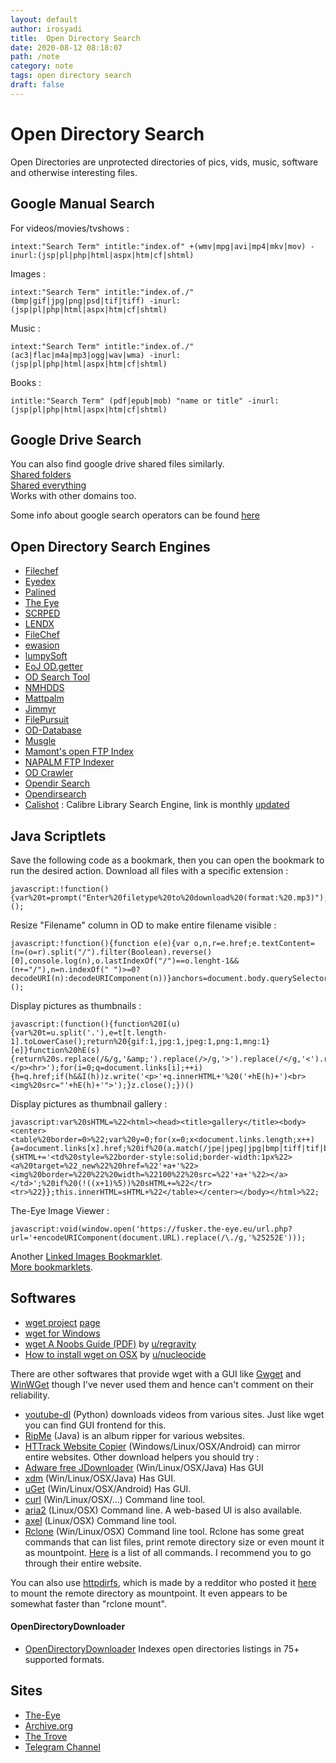 ```yaml
---
layout: default
author: irosyadi
title:  Open Directory Search
date: 2020-08-12 08:18:07
path: /note
category: note
tags: open directory search
draft: false
---
```


# Open Directory Search

Open Directories are unprotected directories of pics, vids, music, software and otherwise interesting files.

## Google Manual Search
For videos/movies/tvshows :
```
intext:"Search Term" intitle:"index.of" +(wmv|mpg|avi|mp4|mkv|mov) -inurl:(jsp|pl|php|html|aspx|htm|cf|shtml)
```
Images :
```
intext:"Search Term" intitle:"index.of./" (bmp|gif|jpg|png|psd|tif|tiff) -inurl:(jsp|pl|php|html|aspx|htm|cf|shtml)
```
Music :
```
intext:"Search Term" intitle:"index.of./" (ac3|flac|m4a|mp3|ogg|wav|wma) -inurl:(jsp|pl|php|html|aspx|htm|cf|shtml)
```
Books :
```
intitle:"Search Term" (pdf|epub|mob) "name or title" -inurl:(jsp|pl|php|html|aspx|htm|cf|shtml)
```

## Google Drive Search

You can also find google drive shared files similarly.  
[Shared folders](https://www.google.com/search?q=site%3Adrive.google.com+%2B%22drive%2Ffolders%22)  
[Shared everything](https://www.google.com/search?q=site%3Adrive.google.com)  
Works with other domains too.

Some info about google search operators can be found [here](https://web.archive.org/web/20180729112702/https://moz.com/learn/seo/search-operators)

## Open Directory Search Engines

- [Filechef](https://www.filechef.com/)
- [Eyedex](https://eyedex.org/)
- [Palined](http://palined.com/search/)
- [The Eye](https://cgs.the-eye.eu/)
- [SCRPED](http://scrped.com/)
- [LENDX](http://lendx.org/)
- [FileChef](http://www.filechef.com/)
- [ewasion](https://ewasion.github.io/opendirectory-finder/)
- [lumpySoft](https://lumpysoft.com/)
- [EoJ OD.getter](https://www.eyeofjustice.com/od/)
- [OD Search Tool](https://opendirsearch.abifog.com)
- [NMHDDS](https://doyou.needmorehdd.space)
- [Mattpalm](https://mattpalm.com/search/)
- [Jimmyr](http://www.jimmyr.com/mp3_search.php)
- [FilePursuit](https://filepursuit.com/)
- [OD-Database](https://od-db.the-eye.eu/)
- [Musgle](http://musgle.com/)
- [Mamont's open FTP Index](http://www.mmnt.net/)
- [NAPALM FTP Indexer](https://www.searchftps.net/)
- [OD Crawler](https://odcrawler.xyz/)
- [Opendir Search](https://opendirsearch.abifog.com/)
- [Opendirsearch](https://opendirsearch.abifog.com/)
- [Calishot](https://calishot-eng-1.herokuapp.com/index-eng/summary) : Calibre Library Search Engine, link is monthly [updated](https://old.reddit.com/r/opendirectories/search?q=calishot&restrict_sr=on&sort=relevance&t=all)

## Java Scriptlets

Save the following code as a bookmark, then you can open the bookmark to run the desired action.
Download all files with a specific extension :
```
javascript:!function(){var%20t=prompt("Enter%20filetype%20to%20download%20(format:%20.mp3)");if(null!==t)for(var%20e=document.querySelectorAll('[href$="'+t+'"]'),o=0;o<e.length;o++)e[o].setAttribute("download",""),e[o].click();else%20alert("No%20format")}();
```

Resize "Filename" column in OD to make entire filename visible :
```
javascript:!function(){function e(e){var o,n,r=e.href;e.textContent=(n=(o=r).split("/").filter(Boolean).reverse()[0],console.log(n),o.lastIndexOf("/")==o.lenght-1&&(n+="/"),n=n.indexOf(" ")>=0?decodeURI(n):decodeURIComponent(n))}anchors=document.body.querySelectorAll("a"),anchors=Array.from(anchors).slice(1),anchors.map(e)}();
```

Display pictures as thumbnails :
```
javascript:(function(){function%20I(u){var%20t=u.split('.'),e=t[t.length-1].toLowerCase();return%20{gif:1,jpg:1,jpeg:1,png:1,mng:1}[e]}function%20hE(s){return%20s.replace(/&/g,'&amp;').replace(/>/g,'>').replace(/</g,'<').replace(/"/g,'&quot;');}var%20q,h,i,z=open().document;z.write('<p>Images%20linked%20to%20by%20'+hE(location.href)+':</p><hr>');for(i=0;q=document.links[i];++i){h=q.href;if(h&&I(h))z.write('<p>'+q.innerHTML+'%20('+hE(h)+')<br><img%20src="'+hE(h)+'">');}z.close();})()
```

Display pictures as thumbnail gallery :
```
javascript:var%20sHTML=%22<html><head><title>gallery</title><body><center><table%20border=0>%22;var%20y=0;for(x=0;x<document.links.length;x++){a=document.links[x].href;%20if%20(a.match(/jpe|jpeg|jpg|bmp|tiff|tif|bmp|gif|png/i)){sHTML+='<td%20style=%22border-style:solid;border-width:1px%22><a%20target=%22_new%22%20href=%22'+a+'%22><img%20border=%220%22%20width=%22100%22%20src=%22'+a+'%22></a></td>';%20if%20(!((x+1)%5))%20sHTML+=%22</tr><tr>%22}};this.innerHTML=sHTML+%22</table></center></body></html>%22;
```

The-Eye Image Viewer :
```
javascript:void(window.open('https://fusker.the-eye.eu/url.php?url='+encodeURIComponent(document.URL).replace(/\./g,'%25252E')));
```

Another [Linked Images Bookmarklet](https://web.archive.org/web/20180803113222/http://fuseki.net/home/linked-images-bookmarklet.html).  
[More bookmarklets](https://www.squarefree.com/bookmarklets/).

## Softwares
- [wget project](http://www.gnu.org/software/wget/) [page](http://www.gnu.org/software/wget/)
- [wget for Windows](https://eternallybored.org/misc/wget/)
- [wget A Noobs Guide (PDF)](https://chris.partridge.tech/data/wget-noobs.pdf) by [u/regravity](https://old.reddit.com/u/regravity)
- [How to install wget on OSX](https://thomashunter.name/blog/install-wget-on-os-x-lion/) by [u/nucleocide](https://old.reddit.com/u/nucleocide)

There are other softwares that provide wget with a GUI like [Gwget](https://projects-old.gnome.org/gwget/) and [WinWGet](http://winwget.sourceforge.net/) though I've never used them and hence can't comment on their reliability.

- [youtube-dl](https://github.com/rg3/youtube-dl) (Python) downloads videos from various sites. Just like wget you can find GUI frontend for this.
- [RipMe](https://github.com/RipMeApp/ripme) (Java) is an album ripper for various websites.
- [HTTrack Website Copier](https://www.httrack.com/) (Windows/Linux/OSX/Android) can mirror entire websites.
Other download helpers you should try :
- [Adware free JDownloader](https://board.jdownloader.org/showthread.php?t=54725) (Win/Linux/OSX/Java) Has GUI
- [xdm](http://xdman.sourceforge.net/) (Win/Linux/OSX/Java) Has GUI.
- [uGet](http://ugetdm.com/) (Win/Linux/OSX/Android) Has GUI.
- [curl](https://curl.haxx.se/) (Win/Linux/OSX/...) Command line tool.
- [aria2](https://aria2.github.io/) (Linux/OSX) Command line. A web-based UI is also available.
- [axel](https://github.com/axel-download-accelerator/axel) (Linux/OSX) Command line tool.
- [Rclone](https://rclone.org/) (Win/Linux/OSX) Command line tool. Rclone has some great commands that can list files, print remote directory size or even mount it as mountpoint. [Here](https://rclone.org/commands/) is a list of all commands. I recommend you to go through their entire website.

You can also use [httpdirfs](https://github.com/fangfufu/httpdirfs/), which is made by a redditor who posted it [here](https://www.reddit.com/r/opendirectories/comments/913ojc/i_wrote_a_fuse_filesystem_that_allows_you_to/?utm_content=comments&utm_medium=user&utm_source=reddit&utm_name=frontpage) to mount the remote directory as mountpoint. It even appears to be somewhat faster than "rclone mount".

#### OpenDirectoryDownloader

- [OpenDirectoryDownloader](https://github.com/KoalaBear84/OpenDirectoryDownloader) Indexes open directories listings in 75+ supported formats.


## Sites

- [The-Eye](https://the-eye.eu/)
- [Archive.org](https://archive.org)
- [The Trove](https://thetrove.net)
- [Telegram Channel](https://t.me/r_OpenDirectories)